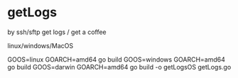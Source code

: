 # getLogs
by ssh/sftp  get logs / get a coffee



linux/windows/MacOS

GOOS=linux GOARCH=amd64 go build 
GOOS=windows GOARCH=amd64 go build 
GOOS=darwin GOARCH=amd64 go build -o getLogsOS getLogs.go



